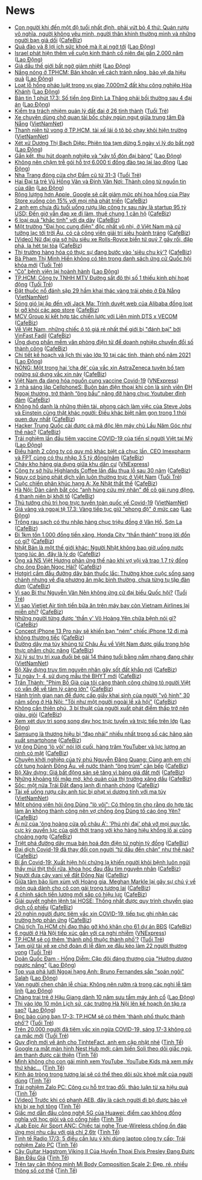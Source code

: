 # News

- [Con người khi đến một độ tuổi nhất định, phải vứt bỏ 4 thứ: Quán rượu vô nghĩa, người không yêu mình, người thân khinh thường mình và những người bạn giả dối](https://cafebiz.vn/con-nguoi-khi-den-mot-do-tuoi-nhat-dinh-phai-vut-bo-4-thu-quan-ruou-vo-nghia-nguoi-khong-yeu-minh-nguoi-than-khinh-thuong-minh-va-nhung-nguoi-ban-gia-doi-20210316121257458.chn) ([CafeBiz](https://cafebiz.vn))
- [Quả đào và 8 lợi ích sức khoẻ mà ít ai ngờ tới](https://laodong.vn/dinh-duong-am-thuc/qua-dao-va-8-loi-ich-suc-khoe-ma-it-ai-ngo-toi-889913.ldo) ([Lao Động](https://laodong.vn))
- [Israel phát hiện thêm về cuộn kinh thánh cổ niên đại gần 2.000 năm](https://laodong.vn/the-gioi/israel-phat-hien-them-ve-cuon-kinh-thanh-co-nien-dai-gan-2000-nam-889934.ldo) ([Lao Động](https://laodong.vn))
- [Giá dầu thế giới bất ngờ giảm nhiệt](https://laodong.vn/kinh-te/gia-dau-the-gioi-bat-ngo-giam-nhiet-889967.ldo) ([Lao Động](https://laodong.vn))
- [Nắng nóng ở TPHCM: Băn khoăn về cách tránh nắng, bảo vệ da hiệu quả](https://laodong.vn/ban-doc/nang-nong-o-tphcm-ban-khoan-ve-cach-tranh-nang-bao-ve-da-hieu-qua-889959.ldo) ([Lao Động](https://laodong.vn))
- [Loạt lỗ hổng pháp luật trong vụ giao 7.000m2 đất khu công nghiệp Hòa Khánh](https://laodong.vn/ban-doc/loat-lo-hong-phap-luat-trong-vu-giao-7000m2-dat-khu-cong-nghiep-hoa-khanh-889651.ldo) ([Lao Động](https://laodong.vn))
- [Bản tin 1 phút 17.3: Số tiền ông Đinh La Thăng phải bồi thường sau 4 đại án](https://laodong.vn/video-thoi-su/ban-tin-1-phut-173-so-tien-ong-dinh-la-thang-phai-boi-thuong-sau-4-dai-an-889979.ldo) ([Lao Động](https://laodong.vn))
- [Kiểm tra trách nhiệm quản lý đất đai ở 26 tỉnh thành](https://tuoitre.vn/kiem-tra-trach-nhiem-quan-ly-nha-nuoc-ve-dat-dai-26-tinh-tp-20210317110413924.htm) ([Tuổi Trẻ](https://tuoitre.vn))
- [Xe chuyên dùng chở quan tài bốc cháy ngùn ngụt giữa trung tâm Đà Nẵng](http://vietnamnet.vn/vn/thoi-su/xe-chuyen-dung-cho-quan-tai-boc-chay-ngun-ngut-giua-trung-tam-da-nang-720230.html) ([VietNamNet](https://vietnamnet.vn))
- [Thanh niên tử vong ở TP.HCM, tài xế lái ô tô bỏ chạy khỏi hiện trường](http://vietnamnet.vn/vn/thoi-su/an-toan-giao-thong/thanh-nien-tu-vong-o-tp-hcm-tai-xe-lai-o-to-bo-chay-khoi-hien-truong-720234.html) ([VietNamNet](https://vietnamnet.vn))
- [Xét xử Dương Thị Bạch Diệp: Phiên tòa tạm dừng 5 ngày vì lý do bất ngờ](https://laodong.vn/phap-luat/xet-xu-duong-thi-bach-diep-phien-toa-tam-dung-5-ngay-vi-ly-do-bat-ngo-889976.ldo) ([Lao Động](https://laodong.vn))
- [Gắn kết, thu hút doanh nghiệp và “xây tổ đón đại bàng”](https://laodong.vn/thoi-su/gan-ket-thu-hut-doanh-nghiep-va-xay-to-don-dai-bang-889827.ldo) ([Lao Động](https://laodong.vn))
- [Không nên chậm trễ gói hỗ trợ 6.000 tỉ đồng đào tạo lại lao động](https://laodong.vn/cong-doan/khong-nen-cham-tre-goi-ho-tro-6000-ti-dong-dao-tao-lai-lao-dong-889806.ldo) ([Lao Động](https://laodong.vn))
- [Nha Trang đóng cửa chợ Đầm cũ từ 31-3](https://tuoitre.vn/nha-trang-dong-cua-cho-dam-cu-tu-31-3-20210317110921448.htm) ([Tuổi Trẻ](https://tuoitre.vn))
- [Hai Đại tá trẻ Vũ Hồng Văn và Đinh Văn Nơi: Thành công từ nguồn tin của dân](https://laodong.vn/phap-luat/hai-dai-ta-tre-vu-hong-van-va-dinh-van-noi-thanh-cong-tu-nguon-tin-cua-dan-889802.ldo) ([Lao Động](https://laodong.vn))
- [Rộng lượng hơn Apple, Google sẽ cắt giảm mức phí hoa hồng của Play Store xuống còn 15% với mọi nhà phát triển](https://cafebiz.vn/rong-luong-hon-apple-google-se-cat-giam-muc-phi-hoa-hong-cua-play-store-xuong-con-15-voi-moi-nha-phat-trien-20210317090750344.chn) ([CafeBiz](https://cafebiz.vn))
- [2 anh em chưa đủ tuổi uống rượu lập công ty sau này là startup 95 tỷ USD: Đến giờ vẫn đạp xe đi làm, thuê chung 1 căn hộ](https://cafebiz.vn/2-anh-em-chua-du-tuoi-uong-ruou-lap-cong-ty-sau-nay-la-startup-95-ty-usd-den-gio-van-dap-xe-di-lam-thue-chung-1-can-ho-20210317110737599.chn) ([CafeBiz](https://cafebiz.vn))
- [6 loại quả "khắc tinh" với dạ dày](https://cafebiz.vn/6-loai-qua-khac-tinh-voi-da-day-202103171113281.chn) ([CafeBiz](https://cafebiz.vn))
- [Một trường "Đại học cung điện" độc nhất vô nhị, ở Việt Nam mà cứ tưởng lạc tới trời Âu, có cả công viên giải trí siêu hoành tráng](https://cafebiz.vn/mot-truong-dai-hoc-cung-dien-doc-nhat-vo-nhi-o-viet-nam-ma-cu-tuong-lac-toi-troi-au-co-ca-cong-vien-giai-tri-sieu-hoanh-trang-20210317112123242.chn) ([CafeBiz](https://cafebiz.vn))
- [[Video] Nữ đại gia sở hữu siêu xe Rolls-Royce biển tứ quý 7 gây rối, đập phá, la hét tại tòa](https://cafebiz.vn/video-nu-dai-gia-so-huu-sieu-xe-rolls-royce-bien-tu-quy-7-gay-roi-dap-pha-la-het-tai-toa-20210317112122604.chn) ([CafeBiz](https://cafebiz.vn))
- [Thị trường hàng hóa có thực sự đang bước vào 'siêu chu kỳ'?](https://cafebiz.vn/thi-truong-hang-hoa-co-thuc-su-dang-buoc-vao-sieu-chu-ky-20210317111227453.chn) ([CafeBiz](https://cafebiz.vn))
- [Bà Phạm Thị Minh Hiền không có tên trong danh sách ứng cử Quốc hội khóa mới](https://tuoitre.vn/ba-pham-thi-minh-hien-khong-co-ten-trong-danh-sach-ung-cu-quoc-hoi-khoa-moi-2021031710435681.htm) ([Tuổi Trẻ](https://tuoitre.vn))
- [“Cò” bệnh viện lại hoành hành](https://laodong.vn/xa-hoi/co-benh-vien-lai-hoanh-hanh-889809.ldo) ([Lao Động](https://laodong.vn))
- [TP.HCM: Công ty TNHH MTV Đường sắt đô thị số 1 thiếu kinh phí hoạt động](https://tuoitre.vn/tp-hcm-cong-ty-tnhh-mtv-duong-sat-do-thi-so-1-thieu-kinh-phi-hoat-dong-20210317103410972.htm) ([Tuổi Trẻ](https://tuoitre.vn))
- [Đặt thuốc nổ đánh sập 29 hầm khai thác vàng trái phép ở Đà Nẵng](http://vietnamnet.vn/vn/thoi-su/dat-thuoc-no-danh-sap-29-ham-khai-thac-vang-trai-phep-o-da-nang-720200.html) ([VietNamNet](https://vietnamnet.vn))
- [Sóng gió lại ập đến với Jack Ma: Trình duyệt web của Alibaba đồng loạt bị gỡ khỏi các app store](https://cafebiz.vn/song-gio-lai-ap-den-voi-jack-ma-trinh-duyet-web-cua-alibaba-dong-loat-bi-go-khoi-cac-app-store-20210317105927409.chn) ([CafeBiz](https://cafebiz.vn))
- [MCV Group kí kết hợp tác chiến lược với Liên minh DTS x VECOM](https://cafebiz.vn/mcv-group-ki-ket-hop-tac-chien-luoc-voi-lien-minh-dts-x-vecom-20210317101441551.chn) ([CafeBiz](https://cafebiz.vn))
- [Về Việt Nam, những chiếc ô tô giá rẻ nhất thế giới bị "đánh bại" bởi VinFast Fadil](https://cafebiz.vn/ve-viet-nam-nhung-chiec-o-to-gia-re-nhat-the-gioi-bi-danh-bai-boi-vinfast-fadil-20210317085741105.chn) ([CafeBiz](https://cafebiz.vn))
- [Ứng dụng phần mềm văn phòng điện tử để doanh nghiệp chuyển đổi số thành công](https://cafebiz.vn/ung-dung-phan-mem-van-phong-dien-tu-de-doanh-nghiep-chuyen-doi-so-thanh-cong-20210316185905527.chn) ([CafeBiz](https://cafebiz.vn))
- [Chi tiết kế hoạch và lịch thi vào lớp 10 tại các tỉnh, thành phố năm 2021](https://laodong.vn/infographic/chi-tiet-ke-hoach-va-lich-thi-vao-lop-10-tai-cac-tinh-thanh-pho-nam-2021-889543.ldo) ([Lao Động](https://laodong.vn))
- [NÓNG: Một trong hai ‘cha đẻ’ của vắc xin AstraZeneca tuyên bố tạm ngừng sử dụng vắc xin này](https://cafebiz.vn/nong-mot-trong-hai-cha-de-cua-vac-xin-astrazeneca-tuyen-bo-tam-ngung-su-dung-vac-xin-nay-20210317104846989.chn) ([CafeBiz](https://cafebiz.vn))
- [Việt Nam đa dạng hóa nguồn cung vaccine Covid-19](https://vnexpress.net/viet-nam-da-dang-hoa-nguon-cung-vaccine-covid-19-4249662.html) ([VNExpress](https://vnexpress.net))
- [3 nhà sáng lập CellphoneS: Buôn bán điện thoại khi còn là sinh viên ĐH Ngoại thương, trở thành “ông bầu” nâng đỡ hàng chục Youtuber đình đám](https://cafebiz.vn/3-nha-sang-lap-cellphones-buon-ban-dien-thoai-khi-con-la-sinh-vien-dh-ngoai-thuong-tro-thanh-ong-bau-nang-do-hang-chuc-youtuber-dinh-dam-20210316153919014.chn) ([CafeBiz](https://cafebiz.vn))
- [Không hổ danh là những thiên tài, phong cách làm việc của Steve Jobs và Einstein cũng thật khác người: Điều khác biệt nằm gọn trong 1 thói quen duy nhất](https://cafebiz.vn/khong-ho-danh-la-nhung-thien-tai-phong-cach-lam-viec-cua-steve-jobs-va-einstein-cung-that-khac-nguoi-dieu-khac-biet-nam-gon-trong-1-thoi-quen-duy-nhat-2021031710332848.chn) ([CafeBiz](https://cafebiz.vn))
- [Hacker Trung Quốc cài được cả mã độc lên máy chủ Lầu Năm Góc như thế nào?](https://cafebiz.vn/hacker-trung-quoc-cai-duoc-ca-ma-doc-len-may-chu-lau-nam-goc-nhu-the-nao-20210317090055932.chn) ([CafeBiz](https://cafebiz.vn))
- [Trải nghiệm lần đầu tiêm vaccine COVID-19 của tiến sĩ người Việt tại Mỹ](https://laodong.vn/suc-khoe/trai-nghiem-lan-dau-tiem-vaccine-covid-19-cua-tien-si-nguoi-viet-tai-my-889929.ldo) ([Lao Động](https://laodong.vn))
- [Điều hành 2 công ty có quy mô khác biệt cả chục lần, CEO Imexpharm và FPT cùng có thu nhập 3,5 tỷ đồng/năm](https://cafebiz.vn/dieu-hanh-2-cong-ty-co-quy-mo-khac-biet-ca-chuc-lan-ceo-imexpharm-va-fpt-cung-co-thu-nhap-35-ty-dong-nam-20210317102624568.chn) ([CafeBiz](https://cafebiz.vn))
- [Cháy kho hàng gia dụng giữa khu dân cư](https://vnexpress.net/chay-kho-hang-gia-dung-giua-khu-dan-cu-4249643.html) ([VNExpress](https://vnexpress.net))
- [Công ty sở hữu Highlands Coffee lần đầu thua lỗ sau 30 năm](https://cafebiz.vn/cong-ty-so-huu-highlands-coffee-lan-dau-thua-lo-sau-30-nam-20210317102408035.chn) ([CafeBiz](https://cafebiz.vn))
- [Nguy cơ bùng phát dịch vẫn luôn thường trực ở Việt Nam](https://tuoitre.vn/nguy-co-bung-phat-dich-van-luon-thuong-truc-o-viet-nam-20210317101308555.htm) ([Tuổi Trẻ](https://tuoitre.vn))
- [Cuộc chiến phân khúc hạng A: Xe Nhật thất thế](https://cafebiz.vn/cuoc-chien-phan-khuc-hang-a-xe-nhat-that-the-20210317102206081.chn) ([CafeBiz](https://cafebiz.vn))
- [Hà Nội: Dàn cảnh bắt cóc “anh hùng cứu mỹ nhân” để cô gái rung động, 4 thanh niên bị khởi tố](https://cafebiz.vn/ha-noi-dan-canh-bat-coc-anh-hung-cuu-my-nhan-de-co-gai-rung-dong-4-thanh-nien-bi-khoi-to-20210317101410169.chn) ([CafeBiz](https://cafebiz.vn))
- [Thủ tướng chủ trì họp trực tuyến toàn quốc về Covid-19](http://vietnamnet.vn/vn/thoi-su/chinh-tri/thu-tuong-chu-tri-hop-truc-tuyen-toan-quoc-ve-covid-19-720188.html) ([VietNamNet](https://vietnamnet.vn))
- [Giá vàng và ngoại tệ 17.3: Vàng tiếp tục giữ &quot;phong độ&quot; ở mức cao](https://laodong.vn/video/gia-vang-va-ngoai-te-173-vang-tiep-tuc-giu-phong-do-o-muc-cao-889926.ldo) ([Lao Động](https://laodong.vn))
- [Trồng rau sạch có thu nhập hàng chục triệu đồng ở Vân Hồ, Sơn La](https://cafebiz.vn/trong-rau-sach-co-thu-nhap-hang-chuc-trieu-dong-o-van-ho-son-la-20210317100727309.chn) ([CafeBiz](https://cafebiz.vn))
- [Đi 1km tốn 1.000 đồng tiền xăng, Honda City “thần thánh” trong lời đồn có gì?](https://cafebiz.vn/di-1km-ton-1000-dong-tien-xang-honda-city-than-thanh-trong-loi-don-co-gi-20210317085510448.chn) ([CafeBiz](https://cafebiz.vn))
- [Nhật Bản là một thế giới khác: Người Nhật không bao giờ uống nước trong lúc ăn, đây là lý do](https://cafebiz.vn/nhat-ban-la-mot-the-gioi-khac-nguoi-nhat-khong-bao-gio-uong-nuoc-trong-luc-an-day-la-ly-do-20210317095537921.chn) ([CafeBiz](https://cafebiz.vn))
- [Ông xã NS Việt Hương phản ứng thế nào khi vợ vội vã trao 1,7 tỷ đồng cho ông Đoàn Ngọc Hải?](https://cafebiz.vn/ong-xa-ns-viet-huong-phan-ung-the-nao-khi-vo-voi-va-trao-17-ty-dong-cho-ong-doan-ngoc-hai-20210317095424021.chn) ([CafeBiz](https://cafebiz.vn))
- [Hotgirl cầm đầu đường dây bán thuốc lắc: Thường khoe cuộc sống sang chảnh nhưng về địa phương ăn mặc bình thường, chưa từng tụ tập đàn đúm](https://cafebiz.vn/hotgirl-cam-dau-duong-day-ban-thuoc-lac-thuong-khoe-cuoc-song-sang-chanh-nhung-ve-dia-phuong-an-mac-binh-thuong-chua-tung-tu-tap-dan-dum-20210317095236695.chn) ([CafeBiz](https://cafebiz.vn))
- [Vì sao Bí thư Nguyễn Văn Nên không ứng cử đại biểu Quốc hội?](https://tuoitre.vn/vi-sao-bi-thu-nguyen-van-nen-khong-ung-cu-dai-bieu-quoc-hoi-2021031709431892.htm) ([Tuổi Trẻ](https://tuoitre.vn))
- [Vì sao Vietjet Air tính tiền bữa ăn trên máy bay còn Vietnam Airlines lại miễn phí?](https://cafebiz.vn/vi-sao-vietjet-air-tinh-tien-bua-an-tren-may-bay-con-vietnam-airlines-lai-mien-phi-20210317094928097.chn) ([CafeBiz](https://cafebiz.vn))
- [Những người từng được 'thần y' Võ Hoàng Yên chữa bệnh nói gì?](https://cafebiz.vn/nhung-nguoi-tung-duoc-than-y-vo-hoang-yen-chua-benh-noi-gi-20210317091231051.chn) ([CafeBiz](https://cafebiz.vn))
- [Concept iPhone 13 Pro này sẽ khiến bạn "ném" chiếc iPhone 12 đi mà không thương tiếc](https://cafebiz.vn/concept-iphone-13-pro-nay-se-khien-ban-nem-chiec-iphone-12-di-ma-khong-thuong-tiec-20210317094257293.chn) ([CafeBiz](https://cafebiz.vn))
- [Đường dây ma túy khủng từ Châu Âu về Việt Nam được giấu trong hộp thực phẩm chức năng](https://cafebiz.vn/duong-day-ma-tuy-khung-tu-chau-au-ve-viet-nam-duoc-giau-trong-hop-thuc-pham-chuc-nang-20210317093926872.chn) ([CafeBiz](https://cafebiz.vn))
- [Xử lý sư trụ trì xua đuổi bé gái 14 tháng tuổi bằng nắm nhang đang cháy](http://vietnamnet.vn/vn/thoi-su/xu-ly-su-tru-tri-xua-duoi-be-gai-14-thang-tuoi-bang-nam-nhang-dang-chay-720169.html) ([VietNamNet](https://vietnamnet.vn))
- [Bộ Xây dựng truy tìm nguyên nhân gây sốt đất khắp nơi](https://cafebiz.vn/bo-xay-dung-truy-tim-nguyen-nhan-gay-sot-dat-khap-noi-2021031709331323.chn) ([CafeBiz](https://cafebiz.vn))
- [Từ ngày 1- 4, sử dụng mẫu thẻ BHYT mới](https://cafebiz.vn/tu-ngay-1-4-su-dung-mau-the-bhyt-moi-20210317090224546.chn) ([CafeBiz](https://cafebiz.vn))
- [Trấn Thành: "Phim Bố Già của tôi càng thành công chứng tỏ người Việt có vấn đề về tâm lý càng lớn"](https://cafebiz.vn/tran-thanh-phim-bo-gia-cua-toi-cang-thanh-cong-chung-to-nguoi-viet-co-van-de-ve-tam-ly-cang-lon-20210317091945026.chn) ([CafeBiz](https://cafebiz.vn))
- [Hành trình gian nan để được cấp giấy khai sinh của người "vô hình" 30 năm sống ở Hà Nội: "Tôi như một người ngoài lề xã hội"](https://cafebiz.vn/hanh-trinh-gian-nan-de-duoc-cap-giay-khai-sinh-cua-nguoi-vo-hinh-30-nam-song-o-ha-noi-toi-nhu-mot-nguoi-ngoai-le-xa-hoi-20210317091821449.chn) ([CafeBiz](https://cafebiz.vn))
- [Không cần thiên phú, 3 bí thuật của người xuất phát điểm thấp trở nên giàu, giỏi](https://cafebiz.vn/khong-can-thien-phu-3-bi-thuat-cua-nguoi-xuat-phat-diem-thap-tro-nen-giau-gioi-20210316202505529.chn) ([CafeBiz](https://cafebiz.vn))
- [Xem xét duy trì song song dạy học trực tuyến và trực tiếp trên lớp](https://laodong.vn/video/xem-xet-duy-tri-song-song-day-hoc-truc-tuyen-va-truc-tiep-tren-lop-889720.ldo) ([Lao Động](https://laodong.vn))
- [Samsung là thương hiệu bị “đạo nhái” nhiều nhất trong số các hãng sản xuất smartphone](https://cafebiz.vn/samsung-la-thuong-hieu-bi-dao-nhai-nhieu-nhat-trong-so-cac-hang-san-xuat-smartphone-20210317090534631.chn) ([CafeBiz](https://cafebiz.vn))
- [Vợ ông Dũng 'lò vôi' nói lời cuối, hàng trăm YouTuber và lực lượng an ninh có mặt](https://cafebiz.vn/vo-ong-dung-lo-voi-noi-loi-cuoi-hang-tram-youtuber-va-luc-luong-an-ninh-co-mat-20210317090025156.chn) ([CafeBiz](https://cafebiz.vn))
- [Chuyện khởi nghiệp của tỷ phú Nguyễn Đăng Quang: Cùng anh em chí cốt tung hoành Đông Âu, về nước thành “ông trùm” căn bếp](https://cafebiz.vn/chuyen-khoi-nghiep-cua-ty-phu-nguyen-dang-quang-cung-anh-em-chi-cot-tung-hoanh-dong-au-ve-nuoc-thanh-ong-trum-can-bep-20210313090504409.chn) ([CafeBiz](https://cafebiz.vn))
- [Bộ Xây dựng: Giá bất động sản sẽ tăng vì bảng giá đất mới](https://cafebiz.vn/bo-xay-dung-gia-bat-dong-san-se-tang-vi-bang-gia-dat-moi-20210317085952186.chn) ([CafeBiz](https://cafebiz.vn))
- [Những khoảng tối mập mờ, khó quản của thị trường xăng dầu](https://cafebiz.vn/nhung-khoang-toi-map-mo-kho-quan-cua-thi-truong-xang-dau-20210317085835302.chn) ([CafeBiz](https://cafebiz.vn))
- [Sốc: một nửa Trái Đất đang lạnh đi nhanh chóng](https://cafebiz.vn/soc-mot-nua-trai-dat-dang-lanh-di-nhanh-chong-20210317085724237.chn) ([CafeBiz](https://cafebiz.vn))
- [Tài xế uống rượu cây anh túc bị phạt vì dương tính với ma túy](http://vietnamnet.vn/vn/thoi-su/an-toan-giao-thong/tai-xe-uong-ruou-cay-anh-tuc-bi-phat-vi-duong-tinh-voi-ma-tuy-720152.html) ([VietNamNet](https://vietnamnet.vn))
- [Một phóng viên hỏi ông Dũng "lò vôi": Có thông tin cho rằng do hợp tác làm ăn không thành công nên vợ chồng ông Dũng tố cáo ông Yên?](https://cafebiz.vn/mot-phong-vien-hoi-ong-dung-lo-voi-co-thong-tin-cho-rang-do-hop-tac-lam-an-khong-thanh-cong-nen-vo-chong-ong-dung-to-cao-ong-yen-20210317085547422.chn) ([CafeBiz](https://cafebiz.vn))
- [Ái nữ của 'ông hoàng cửa gỗ châu Á': 'Phú nhị đại' phá vỡ mọi quy tắc, cực kỳ quyền lực của giới thời trang với kho hàng hiệu khổng lồ ai cũng choáng ngợp](https://cafebiz.vn/ai-nu-cua-ong-hoang-cua-go-chau-a-phu-nhi-dai-pha-vo-moi-quy-tac-cuc-ky-quyen-luc-cua-gioi-thoi-trang-voi-kho-hang-hieu-khong-lo-ai-cung-choang-ngop-20210317085316736.chn) ([CafeBiz](https://cafebiz.vn))
- [Triệt phá đường dây mua bán hoá đơn điện tử nghìn tỷ đồng](https://cafebiz.vn/triet-pha-duong-day-mua-ban-hoa-don-dien-tu-nghin-ty-dong-2021031708543811.chn) ([CafeBiz](https://cafebiz.vn))
- [Đại dịch Covid-19 đã thay đổi con người “từ đầu đến chân” như thế nào?](https://cafebiz.vn/dai-dich-covid-19-da-thay-doi-con-nguoi-tu-dau-den-chan-nhu-the-nao-20210317085409352.chn) ([CafeBiz](https://cafebiz.vn))
- [Bí ẩn Covid-19: Xuất hiện hội chứng lạ khiến người khỏi bệnh luôn ngửi thấy mùi thịt thối rữa, khoa học đau đầu tìm nguyên nhân](https://cafebiz.vn/bi-an-covid-19-xuat-hien-hoi-chung-la-khien-nguoi-khoi-benh-luon-ngui-thay-mui-thit-thoi-rua-khoa-hoc-dau-dau-tim-nguyen-nhan-20210317084901332.chn) ([CafeBiz](https://cafebiz.vn))
- [Người đưa cây vani về đất Ðồng Nai](https://cafebiz.vn/nguoi-dua-cay-vani-ve-dat-ong-nai-20210317084736019.chn) ([CafeBiz](https://cafebiz.vn))
- [Giữa tâm bão lùm xùm với Hoàng gia, Meghan Markle lại gây sự chú ý về món quà dành cho cô con gái trong tương lai](https://cafebiz.vn/giua-tam-bao-lum-xum-voi-hoang-gia-meghan-markle-lai-gay-su-chu-y-ve-mon-qua-danh-cho-co-con-gai-trong-tuong-lai-20210317084515299.chn) ([CafeBiz](https://cafebiz.vn))
- [4 chính sách tiền lương mới sắp có hiệu lực](https://cafebiz.vn/4-chinh-sach-tien-luong-moi-sap-co-hieu-luc-20210317084412986.chn) ([CafeBiz](https://cafebiz.vn))
- [Giải quyết nghẽn lệnh tại HOSE: Thống nhất được quy trình chuyển giao dịch cổ phiếu](https://cafebiz.vn/giai-quyet-nghen-lenh-tai-hose-thong-nhat-duoc-quy-trinh-chuyen-giao-dich-co-phieu-20210317084301412.chn) ([CafeBiz](https://cafebiz.vn))
- [20 nghìn người được tiêm vắc xin COVID-19, tiếp tục ghi nhận các trường hợp phản ứng](https://cafebiz.vn/20-nghin-nguoi-duoc-tiem-vac-xin-covid-19-tiep-tuc-ghi-nhan-cac-truong-hop-phan-ung-20210317084217481.chn) ([CafeBiz](https://cafebiz.vn))
- [Chủ tịch Tp.HCM chỉ đạo tháo gỡ khó khăn cho 61 dự án BĐS](https://cafebiz.vn/chu-tich-tphcm-chi-dao-thao-go-kho-khan-cho-61-du-an-bds-20210317084121187.chn) ([CafeBiz](https://cafebiz.vn))
- [6 người ở Hà Nội tiếp xúc gần với ca nghi nhiễm](https://vnexpress.net/6-nguoi-o-ha-noi-tiep-xuc-gan-voi-ca-nghi-nhiem-4249561.html) ([VNExpress](https://vnexpress.net))
- [TP.HCM sẽ có thêm 'thành phố thuộc thành phố'?](https://tuoitre.vn/tp-hcm-se-co-them-thanh-pho-thuoc-thanh-pho-20210317075206665.htm) ([Tuổi Trẻ](https://tuoitre.vn))
- [Tạm giữ tài xế xe chở đoàn đi lễ đâm xe đầu kéo làm 22 người thương vong](https://tuoitre.vn/tam-giu-tai-xe-xe-cho-doan-di-le-den-dam-xe-dau-keo-lam-22-nguoi-thuong-vong-20210317074757396.htm) ([Tuổi Trẻ](https://tuoitre.vn))
- [Doãn Quốc Đam - Hồng Diễm: Cặp đôi đáng thương của &quot;Hướng dương ngược nắng&quot;](https://laodong.vn/photo/doan-quoc-dam-hong-diem-cap-doi-dang-thuong-cua-huong-duong-nguoc-nang-889658.ldo) ([Lao Động](https://laodong.vn))
- [Top vua phá lưới Ngoại hạng Anh: Bruno Fernandes sắp &quot;soán ngôi&quot; Salah](https://laodong.vn/photo/top-vua-pha-luoi-ngoai-hang-anh-bruno-fernandes-sap-soan-ngoi-salah-889864.ldo) ([Lao Động](https://laodong.vn))
- [Vạn người chen chân lễ chùa: Không nên rườm rà trong các nghi lễ tâm linh](https://laodong.vn/video/van-nguoi-chen-chan-le-chua-khong-nen-ruom-ra-trong-cac-nghi-le-tam-linh-889828.ldo) ([Lao Động](https://laodong.vn))
- [Chàng trai trẻ ở Hậu Giang dành 10 năm sưu tầm máy ảnh cổ](https://laodong.vn/video/chang-trai-tre-o-hau-giang-danh-10-nam-suu-tam-may-anh-co-887695.ldo) ([Lao Động](https://laodong.vn))
- [Thi vào lớp 10 môn Lịch sử, các trường Hà Nội lên kế hoạch ôn tập ra sao?](https://laodong.vn/video/thi-vao-lop-10-mon-lich-su-cac-truong-ha-noi-len-ke-hoach-on-tap-ra-sao-889359.ldo) ([Lao Động](https://laodong.vn))
- [Đọc báo cùng bạn 17-3: TP.HCM sẽ có thêm 'thành phố thuộc thành phố'?](https://tuoitre.vn/doc-bao-cung-ban-17-3-tp-hcm-se-co-them-thanh-pho-thuoc-thanh-pho-20210317045327773.htm) ([Tuổi Trẻ](https://tuoitre.vn))
- [Trên 20.000 người đã tiêm vắc xin ngừa COVID-19, sáng 17-3 không có ca mắc mới](https://tuoitre.vn/tren-20-000-nguoi-da-tiem-vac-xin-ngua-covid-19-sang-17-3-khong-co-ca-mac-moi-20210317061543497.htm) ([Tuổi Trẻ](https://tuoitre.vn))
- [Quy định mới về ảnh cho TinhteFact, anh em cập nhật nhé](https://tinhte.vn/thread/quy-dinh-moi-ve-anh-cho-tinhtefact-anh-em-cap-nhat-nhe.3294335/) ([Tinh Tế](https://tinhte.vn))
- [Google ra mắt màn hình Nest Hub mới: cảm biến Soli theo dõi giấc ngủ, âm thanh được cải thiện](https://tinhte.vn/thread/google-ra-mat-man-hinh-nest-hub-moi-cam-bien-soli-theo-doi-giac-ngu-am-thanh-duoc-cai-thien.3294742/) ([Tinh Tế](https://tinhte.vn))
- [Mình không cho con gái mình xem YouTube, YouTube Kids mà xem mấy thứ khác...](https://tinhte.vn/thread/minh-khong-cho-con-gai-minh-xem-youtube-youtube-kids-ma-xem-may-thu-khac.3292469/) ([Tinh Tế](https://tinhte.vn))
- [Kính áp tròng trong tương lai sẽ có thể theo dõi sức khoẻ mắt của người dùng](https://tinhte.vn/thread/kinh-ap-trong-trong-tuong-lai-se-co-the-theo-doi-suc-khoe-mat-cua-nguoi-dung.3294247/) ([Tinh Tế](https://tinhte.vn))
- [Trải nghiệm Zalo PC: Công cụ hỗ trợ trao đổi, thảo luận từ xa hiệu quả](https://tinhte.vn/thread/trai-nghiem-zalo-pc-cong-cu-ho-tro-trao-doi-thao-luan-tu-xa-hieu-qua.3283182/) ([Tinh Tế](https://tinhte.vn))
- [[Video] Trước khi có phanh AEB, đây là cách người đi bộ được bảo vệ khi bị xe hơi tông](https://tinhte.vn/thread/video-truoc-khi-co-phanh-aeb-day-la-cach-nguoi-di-bo-duoc-bao-ve-khi-bi-xe-hoi-tong.3294489/) ([Tinh Tế](https://tinhte.vn))
- [Giấc mơ dẫn đầu công nghệ 5G của Huawei: điểm cao không đồng nghĩa với học giỏi và có cống hiến](https://tinhte.vn/thread/giac-mo-dan-dau-cong-nghe-5g-cua-huawei-diem-cao-khong-dong-nghia-voi-hoc-gioi-va-co-cong-hien.3294614/) ([Tinh Tế](https://tinhte.vn))
- [JLab Epic Air Sport ANC: Chiếc tai nghe True-Wireless chống ồn đáp ứng mọi nhu cầu với giá chỉ 2,6tr](https://tinhte.vn/thread/jlab-epic-air-sport-anc-chiec-tai-nghe-true-wireless-chong-on-dap-ung-moi-nhu-cau-voi-gia-chi-2-6tr.3286847/) ([Tinh Tế](https://tinhte.vn))
- [Tinh tế Radio 17/3: 5 điều cần lưu ý khi dùng laptop công ty cấp; Trải nghiệm Zalo PC](https://tinhte.vn/thread/tinh-te-radio-17-3-5-dieu-can-luu-y-khi-dung-laptop-cong-ty-cap-trai-nghiem-zalo-pc.3294638/) ([Tinh Tế](https://tinhte.vn))
- [Cây Guitar Hagstrom Viking II Của Huyền Thoại Elvis Presley Đang Được Bán Đấu Giá](https://tinhte.vn/thread/cay-guitar-hagstrom-viking-ii-cua-huyen-thoai-elvis-presley-dang-duoc-ban-dau-gia.3294469/) ([Tinh Tế](https://tinhte.vn))
- [Trên tay cân thông minh Mi Body Composition Scale 2: Đẹp, rẻ, nhiều thông số cơ thể](https://tinhte.vn/thread/tren-tay-can-thong-minh-mi-body-composition-scale-2-dep-re-nhieu-thong-so-co-the.3294143/) ([Tinh Tế](https://tinhte.vn))
